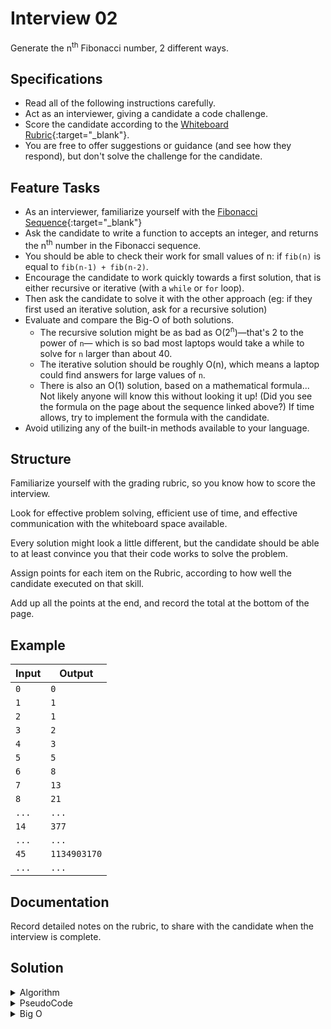 # Interview 02

Generate the n<sup>th</sup> Fibonacci number, 2 different ways.

## Specifications

- Read all of the following instructions carefully.
- Act as an interviewer, giving a candidate a code challenge.
- Score the candidate according to the [Whiteboard Rubric](https://docs.google.com/spreadsheets/d/1scthkmARfzAFZrSYAp6LA2coOaoWUWbSzMbtIU4jcHw){:target="_blank"}.
- You are free to offer suggestions or guidance (and see how they respond), but don't solve the challenge for the candidate.

## Feature Tasks

- As an interviewer, familiarize yourself with the [Fibonacci Sequence](https://www.mathsisfun.com/numbers/fibonacci-sequence.html){:target="_blank"}
- Ask the candidate to write a function to accepts an integer, and returns the n<sup>th</sup>  number in the Fibonacci sequence.
- You should be able to check their work for small values of n: if `fib(n)` is equal to `fib(n-1) + fib(n-2)`.
- Encourage the candidate to work quickly towards a first solution, that is either recursive or iterative (with a `while` or `for` loop).
- Then ask the candidate to solve it with the other approach (eg: if they first used an iterative solution, ask for a recursive solution)
- Evaluate and compare the Big-O of both solutions.
  - The recursive solution might be as bad as O(2<sup>n</sup>)—that's 2 to the power of `n`— which is so bad most laptops would take a while to solve for `n` larger than about 40.
  - The iterative solution should be roughly O(n), which means a laptop could find answers for large values of `n`.
  - There is also an O(1) solution, based on a mathematical formula... Not likely anyone will know this without looking it up! (Did you see the formula on the page about the sequence linked above?) If time allows, try to implement the formula with the candidate.
- Avoid utilizing any of the built-in methods available to your language.

## Structure

Familiarize yourself with the grading rubric, so you know how to score the interview.

Look for effective problem solving, efficient use of time, and effective communication with the whiteboard space available.

Every solution might look a little different, but the candidate should be able to at least convince you that their code works to solve the problem.

Assign points for each item on the Rubric, according to how well the candidate executed on that skill.

Add up all the points at the end, and record the total at the bottom of the page.

## Example

| Input | Output |
|-----|----|
| `0` | `0` |
| `1` | `1` |
| `2` | `1` |
| `3` | `2` |
| `4` | `3` |
| `5` | `5` |
| `6` | `8` |
| `7` | `13` |
| `8` | `21` |
| `...` | `...` |
| `14` | `377` |
| `...` | `...` |
| `45` | `1134903170` |
| `...` | `...` |

## Documentation

Record detailed notes on the rubric, to share with the candidate when the interview is complete.

## Solution

<details>
  <summary>Algorithm</summary>
  The Fibonacci sequence is a sequence of numbers in which each number is the sum of the 2 numbers that precede it.
  The most straight forward solution starts at the beginning of the sequence and use iteration to calculate the preceding values until you reach the n(th) fibonacci value. Starting with 1 and 2 respectively, add those together to come up the with next value, and using loop along with a structure to track all values leading to the n(th) value.
  Another approach uses recursion to perform something similar, but using the callstack to count up to a given fibonacci value.  Starting with the value n, we add n - 1, and n - 2, onto the callstack.  For each number we pass into our recursive function, we potentially add 2 more function calls onto the stack, and only when the value of n is less than 2, do we return n and add it to all the function calls waiting to return a value.  Using this approach we should add 1 together n<sup>2</sup> times, giving us our fibonacci value at a given value of n.
</details>
<details>
  <summary>PseudoCode</summary>
  <pre><code>algorithm NTH_FIBONACCI_ITERATIVE:
  declare number N <- input
  if N is less than 2:
    return N
  declare array SUMS <- []
  append 0 to SUMS
  append 1 to SUMS
  for every number between 2 and N:
    declare i <- current number
    append SUMS[i - 1] + SUMS[i - 2] to SUMS array
  return number at SUMS position N</code></pre>
  <pre><code>algorithm NTH_FIBONACCI_RECURSIVE:
  declare number N <- input
  if N is less than 2:
    return N
  return NTH_FIBONACCI_RECURSIVE(N - 1) + NTH_FIBONACCI_RECURSIVE(N - 2)</code></pre>
</details>
<details>
  <summary>Big O</summary>
  The iterative solution will complete with 0(n) space and time complexity.  Since we iterate between 2 and N times, our time complexity grows with the size of N.  The same goes for space, since we use an array to store every value of the fibonacci sequence until we calculate the Nth value.
  The recursive solution is more elegant but it will take 0(2<sup>n</sup>) complexity for both space and time.  Unless our value is less than 2, we call our recursive function 2 more times leaving us with exponential algorithmic complexity.  This also applies to space complexity since we add function calls to our callstack taking up an exponential amount of space compared to our input size.
</details>
